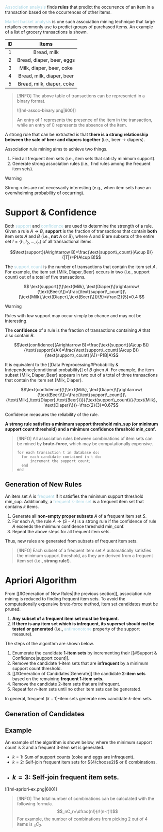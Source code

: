 <span style = "color:lightblue">Association analysis</span> finds **rules** that predict the occurrence of an item in a transaction based on the occurrences of other items.

<span style = "color:lightblue">Market basket analysis</span> is one such association mining technique that large retailers commonly use to predict groups of purchased items. An example of a list of grocery transactions is shown.

| ID  |           Items           |
|:---:|:-------------------------:|
|  1  |        Bread, milk        |
|  2  | Bread, diaper, beer, eggs |
|  3  | Milk, diaper, beer, coke  |
|  4  | Bread, milk, diaper, beer |
|  5  | Bread, milk, diaper, coke |

> [!INFO]
> The above table of transactions can be represented in a binary format.
> 
> ![[ml-assoc-binary.png|600]]
> 
> An entry of $1$ represents the presence of the item in the transaction, while an entry of $0$ represents the absence of the item.

A strong rule that can be extracted is that **there is a strong relationship between the sale of beer and diapers together** (i.e., beer $\rightarrow$ diapers).

Association rule mining aims to achieve two things.
1. Find all frequent item sets (i.e., item sets that satisfy minimum support).
2. Generate strong association rules (i.e., find rules among the frequent item sets).

> [!WARNING]
> Strong rules are not necessarily interesting (e.g., when item sets have an overwhelming probability of occurring).

# Support & Confidence
Both <span style = "color:lightblue">support</span> and <span style = "color:lightblue">confidence</span> are used to determine the strength of a rule. Given a rule $A\rightarrow B$, **support** is the fraction of transactions that contain **both** item sets $A$ and $B$ (i.e., **not** $A$ or $B$), where $A$ and $B$ are subsets of the entire set $I=\{I_1, I_2,\ldots,I_n\}$ of all transactional items.

$$\text{support}(A\rightarrow B)=\frac{\text{support\_count}(A\cup B)}{|T|}=P(A\cup B)$$

The <span style = "color:lightblue">support count</span> is the number of transactions that contain the item set $A$. For example, the item set  $\{\text{Milk}, \text{Diaper}, \text{Beer}\}$ occurs in two (i.e., support count) out of a total of five transactions.

$$
\text{support}(\{\text{Milk}, \text{Diaper}\}\rightarrow\{\text{Beer}\})=\frac{\text{support\_count}(\{\text{Milk},\text{Diaper},\text{Beer}\})}{5}=\frac{2}{5}=0.4
$$

>[!WARNING]
>Rules with low support may occur simply by chance and may not be interesting.

The **confidence** of a rule is the fraction of transactions containing $A$ that also contain $B$.

$$\text{confidence}(A\rightarrow B)=\frac{\text{support}(A\cup B)}{\text{support}(A)}=\frac{\text{support\_count}(A\cup B)}{\text{support\_count}(A)}=P(B|A)$$

It is equivalent to the [[Data Preprocessing#Probability & Independence|conditional probability]] of $B$ given $A$. For example, the item subset $\{\text{Milk}, \text{Diaper}, \text{Beer}\}$ appears in two out of a total of three transactions that contain the item set $\{\text{Milk}, \text{Diaper}\}$.

$$\text{confidence}(\{\text{Milk}, \text{Diaper}\}\rightarrow\{\text{Beer}\})=\frac{\text{support\_count}(\{\text{Milk},\text{Diaper},\text{Beer}\})}{\text{support\_count}(\{\text{Milk}, \text{Diaper}\})}=\frac{2}{3}=0.67$$

Confidence measures the reliability of the rule. 

**A strong rule satisfies a minimum support threshold $\text{min\_sup}$ (or minimum support count threshold) and a minimum confidence threshold $\text{min\_conf}$.**

> [!INFO]
> All association rules between combinations of item sets can be mined by **brute-force**, which may be computationally expensive.
> ```text
> for each transaction t in database do:
> 	for each candidate contained in t do:
> 		increment the support count;
> 	end
> end
> ```

## Generation of New Rules
An item set $A$ is <span style = "color:lightblue">frequent</span> if it satisfies the minimum support threshold $\text{min\_sup}$. Additionally, a <span style = "color:lightblue">frequent k-item set</span> is a frequent item set that contains $k$ items.
1. Generate all **non-empty proper subsets** $A$ of a frequent item set $S$.
2. For each $A$, the rule $A\rightarrow(S-A)$ is a strong rule if the confidence of rule $A$ exceeds the minimum confidence threshold $\text{min\_conf}$.
3. Repeat the above steps for all frequent item sets.

Thus, new rules are generated from subsets of frequent item sets.

> [!INFO]
> Each subset of a frequent item set $A$ automatically satisfies the minimum support threshold, as they are derived from a frequent item set (i.e., **strong rule!**).

# Apriori Algorithm
From [[#Generation of New Rules|the previous section]], association rule mining is reduced to finding frequent item sets. To avoid the computationally expensive brute-force method, item set candidates must be pruned.
1. **Any subset of a frequent item set must be frequent.**
2. **If there is any item set which is infrequent, its superset should not be tested or generated** (i.e., <span style = "color:lightblue">antimonotone</span> property of the support measure).

The steps of the algorithm are shown below.
1. Enumerate the candidate **1-item sets** by incrementing their [[#Support & Confidence|support count]].
2. Remove the candidate 1-item sets that are **infrequent** by a minimum support count threshold.
3. [[#Generation of Candidates|Generate]] the candidate **2-item sets** based on the remaining **frequent 1-item sets**.
4. Remove the candidate 2-item sets that are infrequent.
5. Repeat for $n$-item sets until no other item sets can be generated.

In general, frequent $(k-1)$-item sets generate new candidate $k$-item sets.

## Generation of Candidates

## Example
An example of the algorithm is shown below, where the minimum support count is $3$ and a frequent 3-item set is generated.
- $k=1$: Sum of support counts ($\text{coke}$ and $\text{eggs}$ are infrequent).
- $k=2$: Self-join frequent item sets for ${4\choose2}$ or $6$ combinations.
- $k=3$: Self-join frequent item sets.
	- 

![[ml-apriori-ex.png|600]]


> [!INFO]
> The total number of combinations can be calculated with the following formula.
> $$_nC_r=\dfrac{n!}{r!(n-r)!}$$
> For example, the number of combinations from picking $2$ out of $4$ items is $_4C_2$.